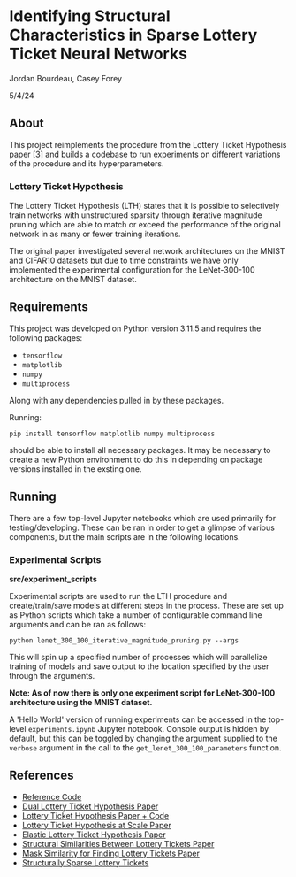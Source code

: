 # Identifying Structural Characteristics in Sparse Lottery Ticket Neural Networks

Jordan Bourdeau, Casey Forey

5/4/24

## About

This project reimplements the procedure from the Lottery Ticket Hypothesis paper \[3]
and builds a codebase to run experiments on different variations of the procedure and its
hyperparameters.

### Lottery Ticket Hypothesis

The Lottery Ticket Hypothesis (LTH) states that it is possible to selectively train networks
with unstructured sparsity through iterative magnitude pruning which are able to match or
exceed the performance of the original network in as many or fewer training iterations.

The original paper investigated several network architectures on the MNIST and CIFAR10 datasets
but due to time constraints we have only implemented the experimental configuration for the
LeNet-300-100 architecture on the MNIST dataset.

## Requirements

This project was developed on Python version 3.11.5 and requires the following packages:

- `tensorflow`
- `matplotlib`
- `numpy`
- `multiprocess`

Along with any dependencies pulled in by these packages.

Running:

```
pip install tensorflow matplotlib numpy multiprocess
```

should be able to install all necessary packages. It may be necessary to create a new Python
environment to do this in depending on package versions installed in the exsting one.

## Running

There are a few top-level Jupyter notebooks which are used primarily for testing/developing.
These can be ran in order to get a glimpse of various components, but the main scripts are in
the following locations.

### Experimental Scripts

**src/experiment_scripts**

Experimental scripts are used to run the LTH procedure and create/train/save models at different
steps in the process. These are set up as Python scripts which take a number of configurable
command line arguments and can be ran as follows:

```
python lenet_300_100_iterative_magnitude_pruning.py --args
```

This will spin up a specified number of processes which will parallelize training of models
and save output to the location specified by the user through the arguments.

**Note: As of now there is only one experiment script for LeNet-300-100 architecture using the MNIST dataset.**

A 'Hello World' version of running experiments can be accessed in the top-level `experiments.ipynb` Jupyter
notebook. Console output is hidden by default, but this can be toggled by changing the argument supplied to the
`verbose` argument in the call to the `get_lenet_300_100_parameters` function.

## References

- [Reference Code](https://github.com/arjun-majumdar/Lottery_Ticket_Hypothesis-TensorFlow_2/blob/master/LTH-LeNet_300_100_10_MNIST_Unstructured_Pruning.ipynb)
- [Dual Lottery Ticket Hypothesis Paper](https://arxiv.org/pdf/2203.04248.pdf)
- [Lottery Ticket Hypothesis Paper + Code](https://paperswithcode.com/paper/the-lottery-ticket-hypothesis-finding-sparse)
- [Lottery Ticket Hypothesis at Scale Paper](https://arxiv.org/abs/1903.01611v1)
- [Elastic Lottery Ticket Hypothesis Paper](https://arxiv.org/abs/2103.16547)
- [Structural Similarities Between Lottery Tickets Paper](https://openreview.net/pdf?id=3l9mLzLa0BA)
- [Mask Similarity for Finding Lottery Tickets Paper](https://arxiv.org/pdf/2007.04091.pdf)
- [Structurally Sparse Lottery Tickets](https://par.nsf.gov/servlets/purl/10355587)
